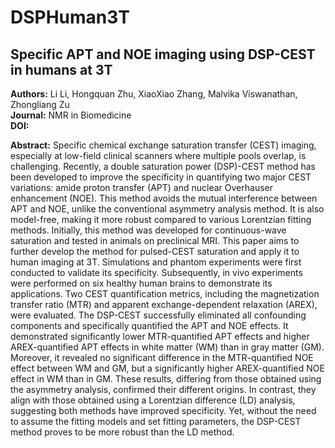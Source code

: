 # DSPHuman3T
## Specific APT and NOE imaging using DSP-CEST in humans at 3T ##

**Authors:** Li Li, Hongquan Zhu, XiaoXiao Zhang, Malvika Viswanathan, Zhongliang Zu   
**Journal:** NMR in Biomedicine   
**DOI:**    

**Abstract:**
Specific chemical exchange saturation transfer (CEST) imaging, especially at low-field clinical scanners where multiple pools overlap, is challenging. Recently, a double saturation power (DSP)-CEST method has been developed to improve the specificity in quantifying two major CEST variations: amide proton transfer (APT) and nuclear Overhauser enhancement (NOE). This method avoids the mutual interference between APT and NOE, unlike the conventional asymmetry analysis method. It is also model-free, making it more robust compared to various Lorentzian fitting methods. Initially, this method was developed for continuous-wave saturation and tested in animals on preclinical MRI. This paper aims to further develop the method for pulsed-CEST saturation and apply it to human imaging at 3T. Simulations and phantom experiments were first conducted to validate its specificity. Subsequently, in vivo experiments were performed on six healthy human brains to demonstrate its applications. Two CEST quantification metrics, including the magnetization transfer ratio (MTR) and apparent exchange-dependent relaxation (AREX), were evaluated. The DSP-CEST successfully eliminated all confounding components and specifically quantified the APT and NOE effects. It demonstrated significantly lower MTR-quantified APT effects and higher AREX-quantified APT effects in white matter (WM) than in gray matter (GM). Moreover, it revealed no significant difference in the MTR-quantified NOE effect between WM and GM, but a significantly higher AREX-quantified NOE effect in WM than in GM. These results, differing from those obtained using the asymmetry analysis, confirmed their different origins. In contrast, they align with those obtained using a Lorentzian difference (LD) analysis, suggesting both methods have improved specificity. Yet, without the need to assume the fitting models and set fitting parameters, the DSP-CEST method proves to be more robust than the LD method.
